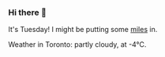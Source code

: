 ### Hi there :wave:

It's Tuesday! I might be putting some [miles](https://www.strava.com/athletes/889963) in.

Weather in Toronto: partly cloudy, at -4°C.
